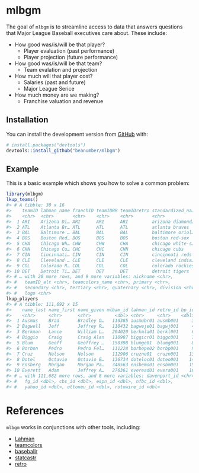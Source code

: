 
<!-- README.md is generated from README.Rmd. Please edit that file -->

# mlbgm

<!-- badges: start -->

<!-- badges: end -->

The goal of `mlbgm` is to streamline access to data that answers
questions that Major League Baseball executives care about. These
include:

  - How good was/is/will be that player?
      - Player evaluation (past performance)
      - Player projection (future performance)
  - How good was/is/will be that team?
      - Team evalation and projection
  - How much will that player cost?
      - Salaries (past and future)
      - Major League Serice
  - How much money are we making?
      - Franchise valuation and revenue

## Installation

You can install the development version from
[GitHub](https://github.com/) with:

``` r
# install.packages("devtools")
devtools::install_github("beanumber/mlbgm")
```

## Example

This is a basic example which shows you how to solve a common problem:

``` r
library(mlbgm)
lkup_teams()
#> # A tibble: 30 x 16
#>    teamID lahman_name franchID teamIDBR teamIDretro standardized_na… city 
#>    <chr>  <chr>       <chr>    <chr>    <chr>       <chr>            <chr>
#>  1 ARI    Arizona Di… ARI      ARI      ARI         arizona diamond… ariz…
#>  2 ATL    Atlanta Br… ATL      ATL      ATL         atlanta braves   atla…
#>  3 BAL    Baltimore … BAL      BAL      BAL         baltimore oriol… balt…
#>  4 BOS    Boston Red… BOS      BOS      BOS         boston red-sox   bost…
#>  5 CHA    Chicago Wh… CHW      CHW      CHA         chicago white-s… chic…
#>  6 CHN    Chicago Cu… CHC      CHC      CHN         chicago cubs     chic…
#>  7 CIN    Cincinnati… CIN      CIN      CIN         cincinnati reds  cinc…
#>  8 CLE    Cleveland … CLE      CLE      CLE         cleveland india… clev…
#>  9 COL    Colorado R… COL      COL      COL         colorado rockies colo…
#> 10 DET    Detroit Ti… DET      DET      DET         detroit tigers   detr…
#> # … with 20 more rows, and 9 more variables: nickname <chr>,
#> #   teamID_alt <chr>, teamcolors_name <chr>, primary <chr>,
#> #   secondary <chr>, tertiary <chr>, quaternary <chr>, division <chr>,
#> #   logo <chr>
lkup_players
#> # A tibble: 111,692 x 15
#>    name_last name_first name_given mlbam_id lahman_id retro_id bp_id
#>    <chr>     <chr>      <chr>         <dbl> <chr>     <chr>    <dbl>
#>  1 Ausmus    Brad       Bradley D…   110385 ausmubr01 ausmb001     3
#>  2 Bagwell   Jeff       Jeffrey R…   110432 bagweje01 bagwj001     4
#>  3 Berkman   Lance      William L…   204020 berkmla01 berkl001     6
#>  4 Biggio    Craig      Craig Alan   110987 biggicr01 biggc001     7
#>  5 Blum      Geoff      Geoffrey …   150398 blumge01  blumg001     8
#>  6 Borbon    Pedro      Pedro Fel…   111228 borbope02 borbp001     9
#>  7 Cruz      Nelson     Nelson       112906 cruzne01  cruzn001    13
#>  8 Dotel     Octavio    Octavio E…   136734 doteloc01 doteo001    14
#>  9 Ensberg   Morgan     Morgan Pa…   348563 ensbemo01 ensbm001    15
#> 10 Everett   Adam       Jeffrey A…   276361 everead01 evera001    16
#> # … with 111,682 more rows, and 8 more variables: davenport_id <chr>,
#> #   fg_id <dbl>, cbs_id <dbl>, espn_id <dbl>, nfbc_id <dbl>,
#> #   yahoo_id <dbl>, ottoneu_id <dbl>, rotowire_id <dbl>
```

# References

`mlbgm` works in conjunctions with other tools, including:

  - [Lahman](https://github.com/cdalzell/Lahman)
  - [teamcolors](https://www.github.com/beanumber/teamcolors)
  - [baseballr](http://www.github.com/BillPetti/baseballr)
  - [statcastr](http://www.github.com/beanumber/statcastr)
  - [retro](http://www.github.com/beanumber/retro)
